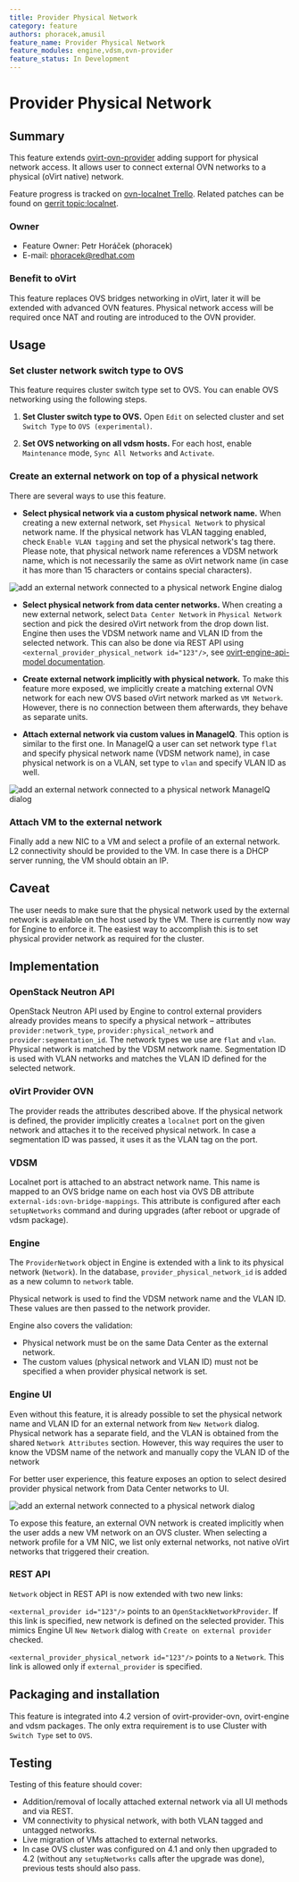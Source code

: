 ```yaml
---
title: Provider Physical Network
category: feature
authors: phoracek,amusil
feature_name: Provider Physical Network
feature_modules: engine,vdsm,ovn-provider
feature_status: In Development
---
```


# Provider Physical Network

## Summary

This feature extends [ovirt-ovn-provider](https://www.ovirt.org/develop/release-management/features/network/ovirt-ovn-provider/) adding support for physical network access. It allows user to connect external OVN networks to a physical (oVirt native) network.

Feature progress is tracked on [ovn-localnet Trello](https://trello.com/b/lxIBEn0A/ovn-localnet). Related patches can be found on [gerrit topic:localnet](https://gerrit.ovirt.org/#/q/topic:localnet).

### Owner

- Feature Owner: Petr Horáček (phoracek)
- E-mail: <phoracek@redhat.com>

### Benefit to oVirt

This feature replaces OVS bridges networking in oVirt, later it will be extended with advanced OVN features. Physical network access will be required once NAT and routing are introduced to the OVN provider.

## Usage

### Set cluster network switch type to OVS

This feature requires cluster switch type set to OVS. You can enable OVS networking using the following steps.

1) **Set Cluster switch type to OVS.** Open `Edit` on selected cluster and set `Switch Type` to `OVS (experimental)`.

1) **Set OVS networking on all vdsm hosts.** For each host, enable `Maintenance` mode, `Sync All Networks` and `Activate`.

### Create an external network on top of a physical network

There are several ways to use this feature.

- **Select physical network via a custom physical network name.** When creating a new external network, set `Physical Network` to physical network name. If the physical network has VLAN tagging enabled, check `Enable VLAN tagging` and set the physical network's tag there. Please note, that physical network name references a VDSM network name, which is not necessarily the same as oVirt network name (in case it has more than 15 characters or contains special characters).

![add an external network connected to a physical network Engine dialog](/images/features/network/provider-physical-network_new-network-dialog-engine.png)

- **Select physical network from data center networks.** When creating a new external network, select `Data Center Network` in `Physical Network` section and pick the desired oVirt network from the drop down list. Engine then uses the VDSM network name and VLAN ID from the selected network. This can also be done via REST API using `<external_provider_physical_network id="123"/>`, see [ovirt-engine-api-model documentation](http://ovirt.github.io/ovirt-engine-api-model/4.2/#types/network).

- **Create external network implicitly with physical network.** To make this feature more exposed, we implicitly create a matching external OVN network for each new OVS based oVirt network marked as `VM Network`. However, there is no connection between them afterwards, they behave as separate units.

- **Attach external network via custom values in ManageIQ**. This option is similar to the first one. In ManageIQ a user can set network type `flat` and specify physical network name (VDSM network name), in case physical network is on a VLAN, set type to `vlan` and specify VLAN ID as well.

![add an external network connected to a physical network ManageIQ dialog](/images/features/network/provider-physical-network_new-network-dialog-miq.png)

### Attach VM to the external network

Finally add a new NIC to a VM and select a profile of an external network. L2 connectivity should be provided to the VM. In case there is a DHCP server running, the VM should obtain an IP.

## Caveat

The user needs to make sure that the physical network used by the external network is available on the host used by the VM. There is currently now way for Engine to enforce it. The easiest way to accomplish this is to set physical provider network as required for the cluster.

## Implementation

### OpenStack Neutron API

OpenStack Neutron API used by Engine to control external providers already provides means to specify a physical network – attributes `provider:network_type`, `provider:physical_network` and `provider:segmentation_id`. The network types we use are `flat` and `vlan`. Physical network is matched by the VDSM network name. Segmentation ID is used with VLAN networks and matches the VLAN ID defined for the selected network.

### oVirt Provider OVN

The provider reads the attributes described above. If the physical network is defined, the provider implicitly creates a `localnet` port on the given network and attaches it to the received physical network. In case a segmentation ID was passed, it uses it as the VLAN tag on the port.

### VDSM

Localnet port is attached to an abstract network name. This name is mapped to an OVS bridge name on each host via OVS DB attribute `external-ids:ovn-bridge-mappings`. This attribute is configured after each `setupNetworks` command and during upgrades (after reboot or upgrade of vdsm package).

### Engine

The `ProviderNetwork` object in Engine is extended with a link to its physical network (`Network`). In the database, `provider_physical_network_id` is added as a new column to `network` table.

Physical network is used to find the VDSM network name and the VLAN ID. These values are then passed to the network provider.

Engine also covers the validation:

- Physical network must be on the same Data Center as the external network.
- The custom values (physical network and VLAN ID) must not be specified a when provider physical network is set.

### Engine UI

Even without this feature, it is already possible to set the physical network name and VLAN ID for an external network from `New Network` dialog. Physical network has a separate field, and the VLAN is obtained from the shared `Network Attributes` section. However, this way requires the user to know the VDSM name of the network and manually copy the VLAN ID of the network

For better user experience, this feature exposes an option to select desired provider physical network from Data Center networks to UI.

![add an external network connected to a physical network dialog](/images/features/network/provider-physical-network_new-network-dialog.png)

To expose this feature, an external OVN network is created implicitly when the user adds a new VM network on an OVS cluster. When selecting a network profile for a VM NIC, we list only external networks, not native oVirt networks that triggered their creation.

### REST API

`Network` object in REST API is now extended with two new links:

`<external_provider id="123"/>` points to an `OpenStackNetworkProvider`. If this link is specified, new network is defined on the selected provider. This mimics Engine UI `New Network` dialog with `Create on external provider` checked.

`<external_provider_physical_network id="123"/>` points to a `Network`. This link is allowed only if `external_provider` is specified.

## Packaging and installation

This feature is integrated into 4.2 version of ovirt-provider-ovn, ovirt-engine and vdsm packages. The only extra requirement is to use Cluster with `Switch Type` set to `OVS`.

## Testing

Testing of this feature should cover:

- Addition/removal of locally attached external network via all UI methods and via REST.
- VM connectivity to physical network, with both VLAN tagged and untagged networks.
- Live migration of VMs attached to external networks.
- In case OVS cluster was configured on 4.1 and only then upgraded to 4.2 (without any `setupNetworks` calls after the upgrade was done), previous tests should also pass.
